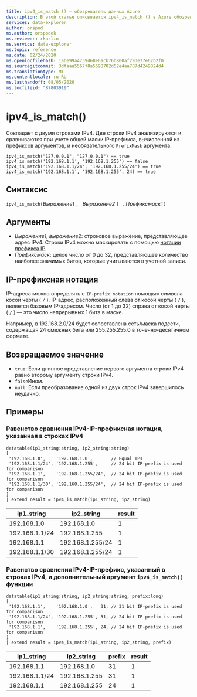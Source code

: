 ```yaml
---
title: ipv4_is_match () — обозреватель данных Azure
description: В этой статье описывается ipv4_is_match () в Azure обозреватель данных.
services: data-explorer
author: orspod
ms.author: orspodek
ms.reviewer: rkarlin
ms.service: data-explorer
ms.topic: reference
ms.date: 02/24/2020
ms.openlocfilehash: 1abe99a4739d68e6acb76b800af293e77e62b2f0
ms.sourcegitcommit: 3dfaaa5567f8a5598702d52e4aa787d4249824d4
ms.translationtype: MT
ms.contentlocale: ru-RU
ms.lasthandoff: 08/05/2020
ms.locfileid: "87803919"
---
```

# <a name="ipv4_is_match"></a>ipv4_is_match()

Совпадает с двумя строками IPv4. Две строки IPv4 анализируются и сравниваются при учете общей маски IP-префикса, вычисленной из префиксов аргументов, и необязательного `PrefixMask` аргумента.

```kusto
ipv4_is_match("127.0.0.1", "127.0.0.1") == true
ipv4_is_match('192.168.1.1', '192.168.1.255') == false
ipv4_is_match('192.168.1.1/24', '192.168.1.255/24') == true
ipv4_is_match('192.168.1.1', '192.168.1.255', 24) == true
```

## <a name="syntax"></a>Синтаксис

`ipv4_is_match(`*Выражение1* `, ` *Выражение2* `[ ,` *Префиксмаск*`])`

## <a name="arguments"></a>Аргументы

* *Выражение1*, *выражение2*: строковое выражение, представляющее адрес IPv4. Строки IPv4 можно маскировать с помощью [нотации префикса IP](#ip-prefix-notation).
* *Префиксмаск*: целое число от 0 до 32, представляющее количество наиболее значимых битов, которые учитываются в учетной записи.

## <a name="ip-prefix-notation"></a>IP-префиксная нотация

IP-адреса можно определять с `IP-prefix notation` помощью символа косой черты ( `/` ). IP-адрес, расположенный слева от косой черты ( `/` ), является базовым IP-адресом. Число (от 1 до 32) справа от косой черты ( `/` ) — это число непрерывных 1 бита в маске. 

Например, в 192.168.2.0/24 будет сопоставлена сеть/маска подсети, содержащая 24 смежных бита или 255.255.255.0 в точечно-десятичном формате.

## <a name="returns"></a>Возвращаемое значение

* `true`: Если длинное представление первого аргумента строки IPv4 равно второму аргументу строки IPv4.
*  `false`Ином.
* `null`: Если преобразование одной из двух строк IPv4 завершилось неудачно.

## <a name="examples"></a>Примеры

### <a name="ipv4-comparison-equality---ip-prefix-notation-specified-inside-the-ipv4-strings"></a>Равенство сравнения IPv4-IP-префиксная нотация, указанная в строках IPv4

<!-- csl: https://help.kusto.windows.net/Samples -->
```kusto
datatable(ip1_string:string, ip2_string:string)
[
 '192.168.1.0',    '192.168.1.0',       // Equal IPs
 '192.168.1.1/24', '192.168.1.255',     // 24 bit IP-prefix is used for comparison
 '192.168.1.1',    '192.168.1.255/24',  // 24 bit IP-prefix is used for comparison
 '192.168.1.1/30', '192.168.1.255/24',  // 24 bit IP-prefix is used for comparison
]
| extend result = ipv4_is_match(ip1_string, ip2_string)
```

|ip1_string|ip2_string|result|
|---|---|---|
|192.168.1.0|192.168.1.0|1|
|192.168.1.1/24|192.168.1.255|1|
|192.168.1.1|192.168.1.255/24|1|
|192.168.1.1/30|192.168.1.255/24|1|

### <a name="ipv4-comparison-equality---ip-prefix-notation-specified-inside-the-ipv4-strings-and-an-additional-argument-of-the-ipv4_is_match-function"></a>Равенство сравнения IPv4-IP-префикс, указанный в строках IPv4, и дополнительный аргумент `ipv4_is_match()` функции

<!-- csl: https://help.kusto.windows.net/Samples -->
```kusto
datatable(ip1_string:string, ip2_string:string, prefix:long)
[
 '192.168.1.1',    '192.168.1.0',   31, // 31 bit IP-prefix is used for comparison
 '192.168.1.1/24', '192.168.1.255', 31, // 24 bit IP-prefix is used for comparison
 '192.168.1.1',    '192.168.1.255', 24, // 24 bit IP-prefix is used for comparison
]
| extend result = ipv4_is_match(ip1_string, ip2_string, prefix)
```

|ip1_string|ip2_string|prefix|result|
|---|---|---|---|
|192.168.1.1|192.168.1.0|31|1|
|192.168.1.1/24|192.168.1.255|31|1|
|192.168.1.1|192.168.1.255|24|1|
